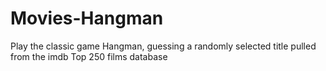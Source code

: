 # Movies-Hangman
Play the classic game Hangman, guessing a randomly selected title pulled from the imdb Top 250 films database
